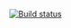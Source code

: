 [![Build status](https://ci.appveyor.com/api/projects/status/pvp7iy7y4wg8d3jt?svg=true)](https://ci.appveyor.com/project/MihailOkatev/ajs-4-2)
